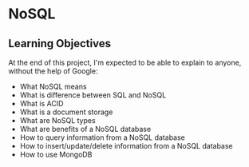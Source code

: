 # NoSQL

## Learning Objectives
At the end of this project, I'm expected to be able to explain to anyone, without the help of Google:

+ What NoSQL means
+ What is difference between SQL and NoSQL
+ What is ACID
+ What is a document storage
+ What are NoSQL types
+ What are benefits of a NoSQL database
+ How to query information from a NoSQL database
+ How to insert/update/delete information from a NoSQL database
+ How to use MongoDB
